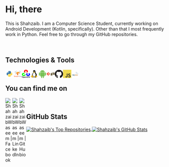 # Hi, there
This is Shahzaib. I am a Computer Science Student, currently working on Android Development (Kotlin, specifically). Other than that I most frequently work in Python. Feel free to go through my GitHub repositories.

<br />

## Technologies & Tools
<img align="left" alt="Python" title="Python" width="26px" src="https://raw.githubusercontent.com/github/explore/80688e429a7d4ef2fca1e82350fe8e3517d3494d/topics/python/python.png" />
<img align="left" alt="Tensorflow" title="Tensorflow" width="26px" src="https://raw.githubusercontent.com/github/explore/80688e429a7d4ef2fca1e82350fe8e3517d3494d/topics/tensorflow/tensorflow.png" />
<img align="left" alt="OpenCV" title="OpenCV" width="26px" src="https://raw.githubusercontent.com/github/explore/80688e429a7d4ef2fca1e82350fe8e3517d3494d/topics/opencv/opencv.png" />
<img align="left" alt="Android" title="Android" width="26px" src="https://raw.githubusercontent.com/github/explore/80688e429a7d4ef2fca1e82350fe8e3517d3494d/topics/linux/linux.png"/>
<img align="left" alt="Android" title="Android" width="26px" src="https://raw.githubusercontent.com/github/explore/80688e429a7d4ef2fca1e82350fe8e3517d3494d/topics/android/android.png" />
<img align="left" alt="Git" title="Git" width="26px" src="https://raw.githubusercontent.com/github/explore/80688e429a7d4ef2fca1e82350fe8e3517d3494d/topics/git/git.png" />
<img align="left" alt="GitHub" title="GitHub" width="26px" src="https://raw.githubusercontent.com/github/explore/78df643247d429f6cc873026c0622819ad797942/topics/github/github.png" />
<img align="left" alt="JavaScript" title="JavaScript" width="26px" src="https://raw.githubusercontent.com/github/explore/80688e429a7d4ef2fca1e82350fe8e3517d3494d/topics/javascript/javascript.png" />
<img align="left" alt="MySQL" title="MySQL" width="26px" src="https://raw.githubusercontent.com/github/explore/80688e429a7d4ef2fca1e82350fe8e3517d3494d/topics/mysql/mysql.png" />

<br />

## You can find me on
[<img align="left" alt="ShahzaibWaseem | Facebook" width="22px" src="https://cdn.jsdelivr.net/npm/simple-icons@v3/icons/facebook.svg" />][facebook]
[<img align="left" alt="ShahzaibWaseem | LinkedIn" width="22px" src="https://cdn.jsdelivr.net/npm/simple-icons@v3/icons/linkedin.svg" />][linkedin]
[<img align="left" alt="ShahzaibWaseem | GitHubio" width="22px" src="https://cdn.jsdelivr.net/npm/simple-icons@v3/icons/github.svg" />][githubio]

<br />

## GitHub Stats
<a href = "https://github.com/ShahzaibWaseem/ShahzaibWaseem">
	<img align = "center" src = "https://github-readme-stats.vercel.app/api/top-langs/?username=ShahzaibWaseem&hide=matlab,php&title_color=ffffff&text_color=c9cacc&icon_color=2bbc8a&bg_color=1d1f21" alt = "Shahzaib's Top Repositories"/>
</a>
<a href = "https://github.com/ShahzaibWaseem/ShahzaibWaseem">
	<img align = "center" src = "https://github-readme-stats.vercel.app/api?username=ShahzaibWaseem&show_icons=true&line_height=27&count_private=true&title_color=ffffff&text_color=c9cacc&icon_color=2bbc8a&bg_color=1d1f21" alt = "Shahzaib's GitHub Stats"/>
</a>

<!-- links to my social media accounts -->
[linkedin]: https://www.linkedin.com/in/shahzaibwaseem/
[facebook]: https://www.facebook.com/ShahzaibWas/
[githubio]: https://shahzaibwaseem.github.io 